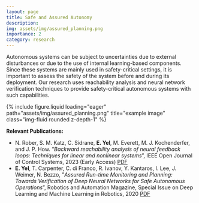 ```yaml
---
layout: page
title: Safe and Assured Autonomy
description:
img: assets/img/assured_planning.png
importance: 2
category: research
---
```


Autonomous systems can be subject to uncertainties due to external disturbances or due to the use of internal learning-based components. Since these systems are mainly used in safety-critical settings, it is important to assess the safety of the system before and during its deployment. Our research uses reachability analysis and neural network verification techniques to provide safety-critical autonomous systems with such capabilities.

<div class="row">
    <div class="col-sm mt-3 mt-md-0">
        {% include figure.liquid loading="eager" path="assets/img/assured_planning.png" title="example image" class="img-fluid rounded z-depth-1" %}
    </div>
</div>

**Relevant Publications:**
* N. Rober, S. M. Katz, C. Sidrane, **E. Yel**, M. Everett, M. J. Kochenderfer, and J. P. How. “_Backward reachability analysis of neural feedback loops: Techniques for linear and nonlinear systems_”, IEEE Open Journal of Control Systems, 2023 (Early Access) [PDF](https://ieeexplore.ieee.org/document/10097878 "Backreach")
* **E. Yel**, T. Carpenter, C. di Franco, R. Ivanov, Y. Kantaros, I. Lee, J. Weimer, N. Bezzo, ”_Assured Run-time Monitoring and Planning: Towards Verification of Deep Neural Networks for Safe Autonomous Operations_”, Robotics and Automation Magazine, Special Issue on Deep Learning and Machine Learning in Robotics, 2020 [PDF](https://ieeexplore.ieee.org/document/9068251 "RAM'20")
